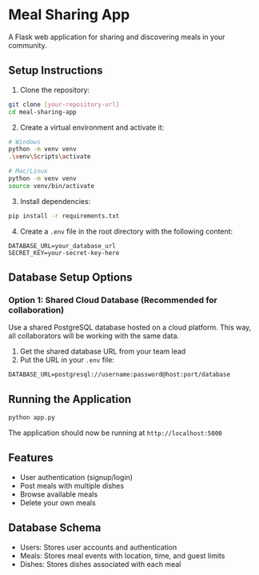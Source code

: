 # Meal Sharing App

A Flask web application for sharing and discovering meals in your community.

## Setup Instructions

1. Clone the repository:
```bash
git clone [your-repository-url]
cd meal-sharing-app
```

2. Create a virtual environment and activate it:
```bash
# Windows
python -m venv venv
.\venv\Scripts\activate

# Mac/Linux
python -m venv venv
source venv/bin/activate
```

3. Install dependencies:
```bash
pip install -r requirements.txt
```

4. Create a `.env` file in the root directory with the following content:
```
DATABASE_URL=your_database_url
SECRET_KEY=your-secret-key-here
```

## Database Setup Options

### Option 1: Shared Cloud Database (Recommended for collaboration)
Use a shared PostgreSQL database hosted on a cloud platform. This way, all collaborators will be working with the same data.

1. Get the shared database URL from your team lead
2. Put the URL in your `.env` file:
```
DATABASE_URL=postgresql://username:password@host:port/database
```

## Running the Application

```bash
python app.py
```

The application should now be running at `http://localhost:5000`

## Features
- User authentication (signup/login)
- Post meals with multiple dishes
- Browse available meals
- Delete your own meals

## Database Schema
- Users: Stores user accounts and authentication
- Meals: Stores meal events with location, time, and guest limits
- Dishes: Stores dishes associated with each meal